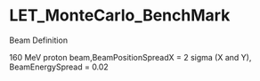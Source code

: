 # LET_MonteCarlo_BenchMark

Beam Definition

160 MeV proton beam,BeamPositionSpreadX = 2 sigma (X and Y), BeamEnergySpread = 0.02
